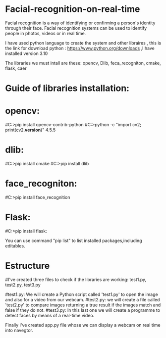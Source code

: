 # Facial-recognition-on-real-time

Facial recognition is a way of identifying or confirming a person's identity through their face. Facial recognition systems can be used to identify people in photos, videos or in real time.


I have used python language to create the system and other libraires , this is the link for download python : https://www.python.org/downloads ,I have installed version 3.10

The libraries we must intall are these: opencv, Dlib, feca_recogniton, cmake, flask, caer


# Guide of libraries installation:

#  opencv:
#C:\>pip install opencv-contrib-python
#C:\>python -c "import cv2; print(cv2.__version__)"
4.5.5


#  dlib:
#C:\>pip install cmake
#C:\>pip install dlib

#  face_recogniton:
#C:\>pip install face_recognition

#  Flask:
#C:\>pip install flask:

You can use command "pip list" to list installed packages,including editables.
# Estructure

#I've created three files to check if the libraries are working:
test1.py, test2.py, test3.py

#test1.py: We will create a Python script called 'test1.py' to open the image and also for a video from our webcam.
#test2.py: we will create a file called 'test2.py' to compare images returning a true result if the images match and false if they do not.
#test3.py: In this last one we will create a programme to detect faces by means of a real-time video. 
 
Finally I've created app.py file whose we can display a webcam on real time into navegtor.
